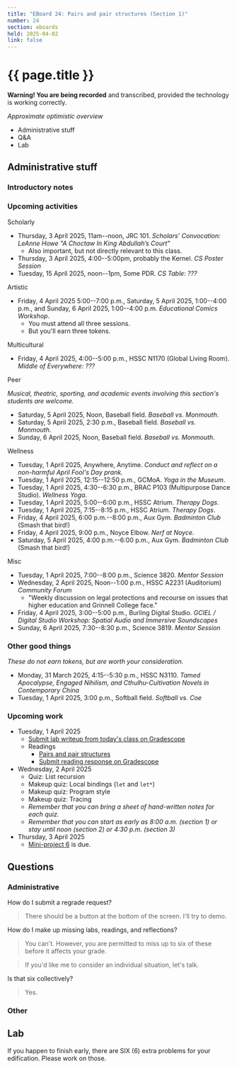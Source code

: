 ```yaml
---
title: "EBoard 24: Pairs and pair structures (Section 1)"
number: 24
section: eboards
held: 2025-04-02
link: false
---
```

# {{ page.title }}

**Warning! You are being recorded** and transcribed, provided the technology
is working correctly.

_Approximate optimistic overview_

* Administrative stuff 
* Q&A
* Lab

Administrative stuff
--------------------

### Introductory notes

### Upcoming activities

Scholarly

* Thursday, 3 April 2025, 11am--noon, JRC 101.
  _Scholars’ Convocation: LeAnne Howe
  "A Choctaw In King Abdullah’s Court"_
    * Also important, but not directly relevant to this class.
* Thursday, 3 April 2025, 4:00--5:00pm, probably the Kernel.
  _CS Poster Session_
* Tuesday, 15 April 2025, noon--1pm, Some PDR.
  _CS Table: ???_

Artistic

* Friday, 4 April 2025 5:00--7:00 p.m., Saturday, 5 April 2025, 1:00--4:00 p.m.,
  and Sunday, 6 April 2025, 1:00--4:00 p.m.
  _Educational Comics Workshop_.
    * You must attend all three sessions.
    * But you'll earn three tokens.

Multicultural

* Friday, 4 April 2025, 4:00--5:00 p.m., HSSC N1170 (Global Living Room).
  _Middle of Everywhere: ???_

Peer

_Musical, theatric, sporting, and academic events involving this section's
students are welcome._

* Saturday, 5 April 2025, Noon, Baseball field.
  _Baseball vs. Monmouth_.
* Saturday, 5 April 2025, 2:30 p.m., Baseball field.
  _Baseball vs. Monmouth_.
* Sunday, 6 April 2025, Noon, Baseball field.
  _Baseball vs. Monmouth_.

Wellness

* Tuesday, 1 April 2025, Anywhere, Anytime.
  _Conduct and reflect on a non-harmful April Fool's Day prank._
* Tuesday, 1 April 2025, 12:15--12:50 p.m., GCMoA.
  _Yoga in the Museum_.
* Tuesday, 1 April 2025, 4:30--6:30 p.m., 
  BRAC P103 (Multipurpose Dance Studio).
  _Wellness Yoga_.
* Tuesday, 1 April 2025, 5:00--6:00 p.m., HSSC Atrium.
  _Therapy Dogs_.
* Tuesday, 1 April 2025, 7:15--8:15 p.m., HSSC Atrium.
  _Therapy Dogs_.
* Friday, 4 April 2025, 6:00 p.m.--8:00 p.m., Aux Gym.
  _Badminton Club_ (Smash that bird!)
* Friday, 4 April 2025, 9:00 p.m., Noyce Elbow.
  _Nerf at Noyce_.
* Saturday, 5 April 2025, 4:00 p.m.--6:00 p.m., Aux Gym.
  _Badminton Club_ (Smash that bird!)

Misc

* Tuesday, 1 April 2025, 7:00--8:00 p.m., Science 3820.
  _Mentor Session_
* Wednesday, 2 April 2025, Noon--1:00 p.m., HSSC A2231 (Auditorium)
  _Community Forum_
    * "Weekly discussion on legal protections and recourse on issues 
      that higher education and Grinnell College face."
* Friday, 4 April 2025, 3:00--5:00 p.m., Burling Digital Studio.
  _GCIEL / Digital Studio Workshop: Spatial Audio and Immersive Soundscapes_
* Sunday, 6 April 2025, 7:30--8:30 p.m., Science 3819. 
  _Mentor Session_

### Other good things

_These do not earn tokens, but are worth your consideration._

* Monday, 31 March 2025, 4:15--5:30 p.m., HSSC N3110.
  _Tamed Apocalypse, Engaged Nihilism, and Cthulhu-Cultivation Novels 
   in Contemporary China_
* Tuesday, 1 April 2025, 3:00 p.m., Softball field.
  _Softball vs. Coe_

### Upcoming work

* Tuesday, 1 April 2025
    * [Submit lab writeup from today's class on Gradescope](https://www.gradescope.com/courses/948769/assignments/6012994)
    * Readings
       * [Pairs and pair structures](../readings/pairs)
       * [Submit reading response on Gradescope](https://www.gradescope.com/courses/948769/assignments/5989953)
* Wednesday, 2 April 2025 
    * Quiz: List recursion
    * Makeup quiz: Local bindings (`let` and `let*`)
    * Makeup quiz: Program style
    * Makeup quiz: Tracing
    * _Remember that you can bring a sheet of hand-written notes for each quiz._
    * _Remember that you can start as early as 8:00 a.m. (section 1) or
      stay until noon (section 2) or 4:30 p.m. (section 3)_
* Thursday, 3 April 2025
    * [Mini-project 6](../mps/mp06) is due.

Questions
---------

### Administrative

How do I submit a regrade request?

> There should be a button at the bottom of the screen. I'll try to demo.

How do I make up missing labs, readings, and reflections?

> You can't. However, you are permitted to miss up to six of these before
  it affects your grade.

> If you'd like me to consider an individual situation, let's talk.

Is that six collectively?

> Yes.

### Other

Lab
---

If you happen to finish early, there are SIX (6) extra problems for your
edification. Please work on those.
